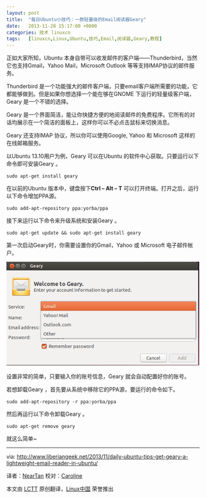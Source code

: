 ```yaml
---
layout: post
title:	"每日Ubuntu小技巧：一款轻量级的Email阅读器Geary"
date:	2013-11-28 15:17:00 +0800 
categories:	技术 linuxcn 
tags:	[linuxcn,Linux,Ubuntu,技巧,Email,阅读器,Geary,教程]
---
```



正如大家所知，Ubuntu 本身自带可以收发邮件的客户端——Thunderbird，当然它也支持Gmail，Yahoo Mail，Microsoft Outlook 等等支持IMAP协议的邮件服务。


Thunderbird 是一个功能强大的邮件客户端，只要email客户端所需要的功能，它都能够做到。但是如果你想选择一个能在够在GNOME 下运行的轻量级客户端，Geary 是一个不错的选择。


Geary 是一个界面简洁，能让你快捷方便的地阅读邮件的免费程序。它所有的对话均展示在一个简洁的面板上，这样你可以不必点击鼠标来切换消息。


Geary 还支持IMAP 协议，所以你可以使用Google, Yahoo 和 Microsoft 这样的在线邮箱服务。


以Ubuntu 13.10用户为例，Geary 可以在Ubuntu 的软件中心获取。只要运行以下命令即可安装Geary 。



```
sudo apt-get install geary

```

在以前的Ubuntu 版本中，键盘按下**Ctrl – Alt – T** 可以打开终端。打开之后，运行以下命令增加PPA源。



```
sudo add-apt-repository ppa:yorba/ppa

```

接下来运行以下命令来升级系统和安装Geary 。



```
sudo apt-get update && sudo apt-get install geary

```

第一次启动Geary时，你需要设置你的Gmail，Yahoo 或 Microsoft 电子邮件帐户。


![](/Asserts/Images/album/201311/28/13131154f7h1z7033x7u3u.png)


设置非常的简单，只要输入你的账号信息，Geary 就会自动配置好你的账号。


若想卸载Geary ，首先要从系统中移除它的PPA源，要运行的命令如下。



```
sudo add-apt-repository -r ppa:yorba/ppa

```

然后再运行以下命令卸载Geary 。



```
sudo apt-get remove geary 

```

就这么简单~




---


via: <http://www.liberiangeek.net/2013/11/daily-ubuntu-tips-get-geary-a-lightweight-email-reader-in-ubuntu/>


译者：[NearTan](https://github.com/NearTan) 校对：[Caroline](https://github.com/carolinewuyan)


本文由 [LCTT](https://github.com/LCTT/TranslateProject) 原创翻译，[Linux中国](http://linux.cn/) 荣誉推出
